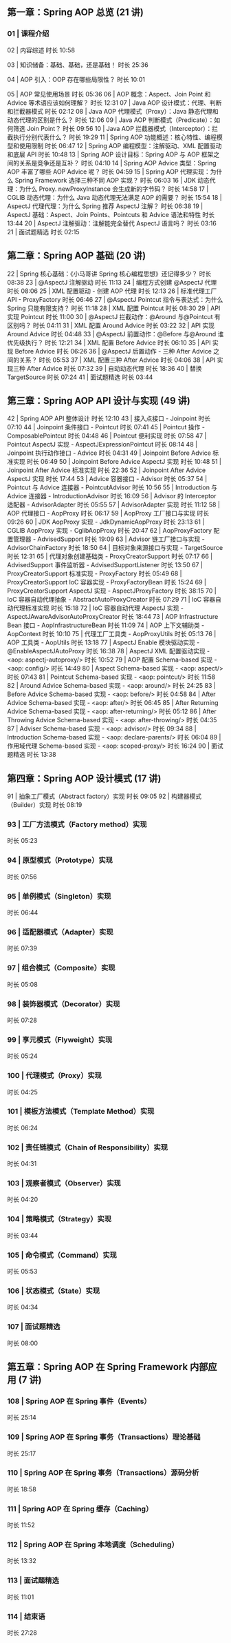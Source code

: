## 第一章：Spring AOP 总览 (21 讲)

### 01 | 课程介绍


02 | 内容综述
时长 10:58

03 | 知识储备：基础、基础，还是基础！
时长 25:36

04 | AOP 引入：OOP 存在哪些局限性？
时长 10:01

05 | AOP 常见使用场景
时长 05:36
06 | AOP 概念：Aspect、Join Point 和 Advice 等术语应该如何理解？
时长 12:31
07 | Java AOP 设计模式：代理、判断和拦截器模式
时长 02:12
08 | Java AOP 代理模式（Proxy）：Java 静态代理和动态代理的区别是什么？
时长 12:06
09 | Java AOP 判断模式（Predicate）：如何筛选 Join Point？
时长 09:56
10 | Java AOP 拦截器模式（Interceptor）：拦截执行分别代表什么？
时长 19:29
11 | Spring AOP 功能概述：核心特性、编程模型和使用限制
时长 06:47
12 | Spring AOP 编程模型：注解驱动、XML 配置驱动和底层 API
时长 10:48
13 | Spring AOP 设计目标：Spring AOP 与 AOP 框架之间的关系是竞争还是互补？
时长 04:10
14 | Spring AOP Advice 类型：Spring AOP 丰富了哪些 AOP Advice 呢？
时长 04:59
15 | Spring AOP 代理实现：为什么 Spring Framework 选择三种不同 AOP 实现？
时长 06:03
16 | JDK 动态代理：为什么 Proxy. newProxyInstance 会生成新的字节码？
时长 14:58
17 | CGLIB 动态代理：为什么 Java 动态代理无法满足 AOP 的需要？
时长 15:54
18 | AspectJ 代理代理：为什么 Spring 推荐 AspectJ 注解？
时长 06:38
19 | AspectJ 基础：Aspect、Join Points、Pointcuts 和 Advice 语法和特性
时长 13:44
20 | AspectJ 注解驱动：注解能完全替代 AspectJ 语言吗？
时长 03:16
21 | 面试题精选
时长 02:15
## 第二章：Spring AOP 基础 (20 讲)
22 | Spring 核心基础：《小马哥讲 Spring 核心编程思想》还记得多少？
时长 08:38
23 | @AspectJ 注解驱动
时长 11:13
24 | 编程方式创建 @AspectJ 代理
时长 08:06
25 | XML 配置驱动 - 创建 AOP 代理
时长 12:13
26 | 标准代理工厂 API - ProxyFactory
时长 06:46
27 | @AspectJ Pointcut 指令与表达式：为什么 Spring 只能有限支持？
时长 11:18
28 | XML 配置 Pointcut
时长 08:30
29 | API 实现 Pointcut
时长 11:00
30 | @AspectJ 拦截动作：@Around 与@Pointcut 有区别吗？
时长 04:11
31 | XML 配置 Around Advice
时长 03:22
32 | API 实现 Around Advice
时长 04:48
33 | @AspectJ 前置动作：@Before 与@Around 谁优先级执行？
时长 12:21
34 | XML 配置 Before Advice
时长 06:10
35 | API 实现 Before Advice
时长 06:26
36 | @AspectJ 后置动作 - 三种 After Advice 之间的关系？
时长 05:53
37 | XML 配置三种 After Advice
时长 04:06
38 | API 实现三种 After Advice
时长 07:32
39 | 自动动态代理
时长 18:36
40 | 替换 TargetSource
时长 07:24
41 | 面试题精选
时长 03:44
## 第三章：Spring AOP API 设计与实现 (49 讲)
42 | Spring AOP API 整体设计
时长 12:10
43 | 接入点接口 - Joinpoint
时长 07:10
44 | Joinpoint 条件接口 - Pointcut
时长 07:41
45 | Pointcut 操作 - ComposablePointcut
时长 04:48
46 | Pointcut 便利实现
时长 07:58
47 | Pointcut AspectJ 实现 - AspectJExpressionPointcut
时长 08:14
48 | Joinpoint 执行动作接口 - Advice
时长 04:31
49 | Joinpoint Before Advice 标准实现
时长 06:49
50 | Joinpoint Before Advice AspectJ 实现
时长 10:48
51 | Joinpoint After Advice 标准实现
时长 22:36
52 | Joinpoint After Advice AspectJ 实现
时长 17:44
53 | Advice 容器接口 - Advisor
时长 05:37
54 | Pointcut 与 Advice 连接器 - PointcutAdvisor
时长 10:56
55 | Introduction 与 Advice 连接器 - IntroductionAdvisor
时长 16:09
56 | Advisor 的 Interceptor 适配器 - AdvisorAdapter
时长 05:55
57 | AdvisorAdapter 实现
时长 11:12
58 | AOP 代理接口 - AopProxy
时长 06:17
59 | AopProxy 工厂接口与实现
时长 09:26
60 | JDK AopProxy 实现 - JdkDynamicAopProxy
时长 23:13
61 | CGLIB AopProxy 实现 - CglibAopProxy
时长 20:47
62 | AopProxyFactory 配置管理器 - AdvisedSupport
时长 19:09
63 | Advisor 链工厂接口与实现 - AdvisorChainFactory
时长 18:50
64 | 目标对象来源接口与实现 - TargetSource
时长 12:31
65 | 代理对象创建基础类 - ProxyCreatorSupport
时长 07:17
66 | AdvisedSupport 事件监听器 - AdvisedSupportListener
时长 13:50
67 | ProxyCreatorSupport 标准实现 - ProxyFactory
时长 05:49
68 | ProxyCreatorSupport IoC 容器实现 - ProxyFactoryBean
时长 15:24
69 | ProxyCreatorSupport AspectJ 实现 - AspectJProxyFactory
时长 38:15
70 | IoC 容器自动代理抽象 - AbstractAutoProxyCreator
时长 07:29
71 | IoC 容器自动代理标准实现
时长 15:18
72 | IoC 容器自动代理 AspectJ 实现 - AspectJAwareAdvisorAutoProxyCreator
时长 18:44
73 | AOP Infrastructure Bean 接口 - AopInfrastructureBean
时长 11:09
74 | AOP 上下文辅助类 - AopContext
时长 10:10
75 | 代理工厂工具类 - AopProxyUtils
时长 05:13
76 | AOP 工具类 - AopUtils
时长 13:18
77 | AspectJ Enable 模块驱动实现 - @EnableAspectJAutoProxy
时长 16:38
78 | AspectJ XML 配置驱动实现 - <aop: aspectj-autoproxy/>
时长 10:52
79 | AOP 配置 Schema-based 实现 - <aop: config/>
时长 14:49
80 | Aspect Schema-based 实现 - <aop: aspect/>
时长 07:43
81 | Pointcut Schema-based 实现 - <aop: pointcut/>
时长 11:58
82 | Around Advice Schema-based 实现 - <aop: around/>
时长 24:25
83 | Before Advice Schema-based 实现 - <aop: before/>
时长 04:58
84 | After Advice Schema-based 实现 - <aop: after/>
时长 06:45
85 | After Returning Advice Schema-based 实现 - <aop: after-returning/>
时长 05:12
86 | After Throwing Advice Schema-based 实现 - <aop: after-throwing/>
时长 04:35
87 | Adviser Schema-based 实现 - <aop: advisor/>
时长 09:34
88 | Introduction Schema-based 实现 - <aop: declare-parents/>
时长 06:04
89 | 作用域代理 Schema-based 实现 - <aop: scoped-proxy/>
时长 16:24
90 | 面试题精选
时长 13:38
## 第四章：Spring AOP 设计模式 (17 讲)
91 | 抽象工厂模式（Abstract factory）实现
时长 09:05
92 | 构建器模式（Builder）实现
时长 08:19
### 93 | 工厂方法模式（Factory method）实现
时长 05:23
### 94 | 原型模式（Prototype）实现
时长 07:56
### 95 | 单例模式（Singleton）实现
时长 06:44
### 96 | 适配器模式（Adapter）实现
时长 07:39
### 97 | 组合模式（Composite）实现
时长 05:08
### 98 | 装饰器模式（Decorator）实现
时长 07:28
### 99 | 享元模式（Flyweight）实现
时长 05:24
### 100 | 代理模式（Proxy）实现
时长 04:25
### 101 | 模板方法模式（Template Method）实现
时长 06:24
### 102 | 责任链模式（Chain of Responsibility）实现
时长 04:31
### 103 | 观察者模式（Observer）实现
时长 04:20
### 104 | 策略模式（Strategy）实现
时长 03:44
### 105 | 命令模式（Command）实现
时长 05:53
### 106 | 状态模式（State）实现
时长 04:34
### 107 | 面试题精选
时长 08:00
## 第五章：Spring AOP 在 Spring Framework 内部应用 (7 讲)
### 108 | Spring AOP 在 Spring 事件（Events）
时长 25:14
### 109 | Spring AOP 在 Spring 事务（Transactions）理论基础
时长 25:17
### 110 | Spring AOP 在 Spring 事务（Transactions）源码分析
时长 18:58
### 111 | Spring AOP 在 Spring 缓存（Caching）
时长 11:52
### 112 | Spring AOP 在 Spring 本地调度（Scheduling）
时长 13:32
### 113 | 面试题精选
时长 11:01
### 114 | 结束语
时长 27:28